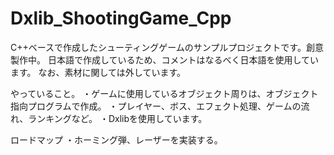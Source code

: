 # Dxlib_ShootingGame_Cpp

C++ベースで作成したシューティングゲームのサンプルプロジェクトです。創意製作中。
日本語で作成しているため、コメントはなるべく日本語を使用しています。
なお、素材に関しては外しています。

やっていること。
・ゲームに使用しているオブジェクト周りは、オブジェクト指向プログラムで作成。
・プレイヤー、ボス、エフェクト処理、ゲームの流れ、ランキングなど。
・Dxlibを使用しています。

ロードマップ
・ホーミング弾、レーザーを実装する。

